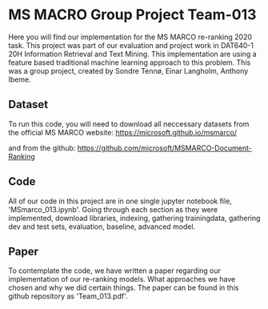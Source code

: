 # MS MACRO Group Project Team-013

Here you will find our implementation for the MS MARCO re-ranking 2020 task. This project was part of our evaluation and project work in DAT640-1 20H Information Retrieval and Text Mining. This implementation are using a feature based traditional machine learning approach to this problem.
This was a group project, created by Sondre Tennø, Einar Langholm, Anthony Ibeme.

## Dataset

To run this code, you will need to download all neccessary datasets from the official MS MARCO website: https://microsoft.github.io/msmarco/

and from the github: https://github.com/microsoft/MSMARCO-Document-Ranking

## Code

All of our code in this project are in one single jupyter notebook file, 'MSmarco_013.ipynb'.
Going through each section as they were implemented, download libraries, indexing, gathering trainingdata, gathering dev and test sets, evaluation, baseline, advanced model.

## Paper

To contemplate the code, we have written a paper regarding our implementation of our re-ranking models. What approaches we have chosen and why we did certain things.
The paper can be found in this github repository as 'Team_013.pdf'.